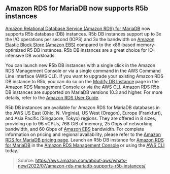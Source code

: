 ## Amazon RDS for MariaDB now supports R5b instances

[Amazon Relational Database Service (Amazon RDS) for MariaDB](https://aws.amazon.com/rds/mariadb/) now supports R5b database (DB) instances. R5b DB instances support up to 3x the I/O operations per second (IOPS) and 3x the bandwidth on [Amazon Elastic Block Store (Amazon EBS)](https://aws.amazon.com/ebs/) compared to the x86-based memory-optimized R5 DB instances. R5b DB instances are a great choice for IO-intensive DB workloads.

You can launch new R5b DB instances with a single click in the Amazon RDS Management Console or via a single command in the AWS Command Line Interface (AWS CLI). If you want to upgrade your existing Amazon RDS DB instance to R5b, you can do so on the [Modify DB Instance](https://docs.aws.amazon.com/AmazonRDS/latest/UserGuide/Overview.DBInstance.Modifying.html) page in the Amazon RDS Management Console or via the AWS CLI. Amazon RDS R5b DB instances are supported on MariaDB versions 10.3 and higher. For more details, refer to the [Amazon RDS User Guide](https://docs.aws.amazon.com/AmazonRDS/latest/UserGuide/Overview.DBInstance.Modifying.html).

R5b DB instances are available for Amazon RDS for MariaDB databases in the AWS US East (Ohio, N. Virginia), US West (Oregon), Europe (Frankfurt), and Asia Pacific (Singapore, Tokyo) regions. They are offered in 8 sizes, providing up to 96 vCPUs, 768 GiB of memory, 25 Gbps of networking bandwidth, and 60 Gbps of [Amazon EBS](https://aws.amazon.com/ebs/) bandwidth. For complete information on pricing and regional availability, please refer to the [Amazon RDS for MariaDB pricing page](https://aws.amazon.com/rds/mariadb/pricing/). Launch an R5b DB instance for [Amazon RDS for MariaDB](https://aws.amazon.com/rds/mariadb/) in the [Amazon RDS Management Console](https://console.aws.amazon.com/rds/home) or using the [AWS CLI](https://docs.aws.amazon.com/cli/latest/reference/rds/create-db-instance.html) today.

> Source: https://aws.amazon.com/about-aws/whats-new/2022/07/amazon-rds-mariadb-supports-r5b-instances/